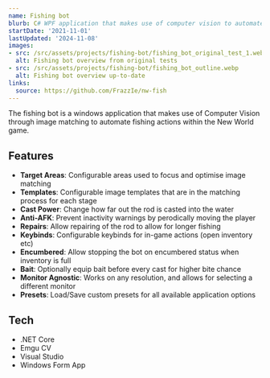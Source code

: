 ```yaml
---
name: Fishing bot
blurb: C# WPF application that makes use of computer vision to automate actions in a game
startDate: '2021-11-01'
lastUpdated: '2024-11-08'
images:
- src: /src/assets/projects/fishing-bot/fishing_bot_original_test_1.webp
  alt: Fishing bot overview from original tests
- src: /src/assets/projects/fishing-bot/fishing_bot_outline.webp
  alt: Fishing bot overview up-to-date
links:
  source: https://github.com/FrazzIe/nw-fish
---
```


The fishing bot is a windows application that makes use of Computer Vision through image matching to automate fishing actions within the New World game.

## Features

- **Target Areas**: Configurable areas used to focus and optimise image matching
- **Templates**: Configurable image templates that are in the matching process for each stage
- **Cast Power**: Change how far out the rod is casted into the water
- **Anti-AFK**: Prevent inactivity warnings by perodically moving the player
- **Repairs**: Allow repairing of the rod to allow for longer fishing
- **Keybinds**: Configurable keybinds for in-game actions (open inventory etc)
- **Encumbered**: Allow stopping the bot on encumbered status when inventory is full
- **Bait**: Optionally equip bait before every cast for higher bite chance
- **Monitor Agnostic**: Works on any resolution, and allows for selecting a different monitor
- **Presets**: Load/Save custom presets for all available application options

## Tech

- .NET Core
- Emgu CV
- Visual Studio
- Windows Form App
